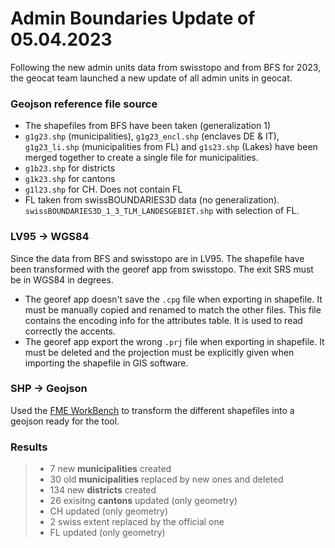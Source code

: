 # Admin Boundaries Update of 05.04.2023
Following the new admin units data from swisstopo and from BFS for 2023, the geocat team launched a new update of all admin units in geocat.  

### Geojson reference file source
* The shapefiles from BFS have been taken (generalization 1)
* `g1g23.shp` (municipalities), `g1g23_encl.shp` (enclaves DE & IT), `g1g23_li.shp` (municipalities from FL) and `g1s23.shp` (Lakes) 
have been merged together to create a single file for municipalities.
* `g1b23.shp` for districts
* `g1k23.shp` for cantons
* `g1l23.shp` for CH. Does not contain FL
* FL taken from swissBOUNDARIES3D data (no generalization). `swissBOUNDARIES3D_1_3_TLM_LANDESGEBIET.shp` with selection of FL.

### LV95 -> WGS84
Since the data from BFS and swisstopo are in LV95. The shapefile have been transformed with the georef app from swisstopo. The exit SRS must be in WGS84 in degrees. 
* The georef app doesn't save the `.cpg` file when exporting in shapefile. It must be manually copied and renamed to match the other files. This file contains the encoding info for the attributes table. It is used to read correctly the accents.
* The georef app export the wrong `.prj` file when exporting in shapefile. It must be deleted and the projection must be explicitly given when importing the shapefile in GIS software.

### SHP -> Geojson
Used the [FME WorkBench](./shp2geojson.fmw) to transform the different shapefiles into a geojson ready for the tool.

### Results

> * 7 new **municipalities** created
> * 30 old **municipalities** replaced by new ones and deleted
> * 134 new **districts** created
> * 26 exisitng **cantons** updated (only geometry)
> * CH updated (only geometry)
> * 2 swiss extent replaced by the official one
> * FL updated (only geometry)
